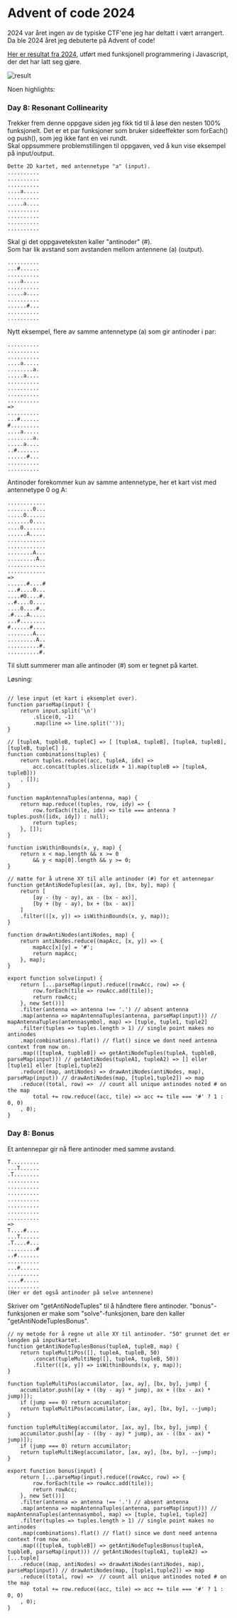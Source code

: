 # Advent of code 2024

2024 var året ingen av de typiske CTF'ene jeg har deltatt i vært arrangert. Da ble 2024 året jeg debuterte på Advent of code!

[Her er resultat fra 2024](https://github.com/BirkJohannessen/writeups/), utført med funksjonell programmering i Javascript, der det har latt seg gjøre. 

<img alt="result" src="https://github.com/BirkJohannessen/writeups/blob/master/adventofcode2024/img/front.png">

Noen highlights:

### Day 8: Resonant Collinearity

Trekker frem denne oppgave siden jeg fikk tid til å løse den nesten 100% funksjonelt. Det er et par funksjoner som bruker sideeffekter som forEach() og push(), som jeg ikke fant en vei rundt.\
Skal oppsummere problemstillingen til oppgaven, ved å kun vise eksempel på input/output.
```
Dette 2D kartet, med antennetype "a" (input).
..........
..........
..........
....a.....
..........
.....a....
..........
..........
..........
.......... 
```

Skal gi det oppgaveteksten kaller "antinoder" (#).\
Som har lik avstand som avstanden mellom antennene (a) (output).
```
..........
...#......
..........
....a.....
..........
.....a....
..........
......#...
..........
..........
```

Nytt eksempel, flere av samme antennetype (a) som gir antinoder i par:
```
..........
..........
..........
....a.....
........a.
.....a....
..........
..........
..........
..........
=>
..........
...#......
#.........
....a.....
........a.
.....a....
..#.......
......#...
..........
..........
```

Antinoder forekommer kun av samme antennetype, her et kart vist med antennetype 0 og A:
```
............
........0...
.....0......
.......0....
....0.......
......A.....
............
............
........A...
.........A..
............
............
=>
......#....#
...#....0...
....#0....#.
..#....0....
....0....#..
.#....A.....
...#........
#......#....
........A...
.........A..
..........#.
..........#.
```
Til slutt summerer man alle antinoder (#) som er tegnet på kartet.

Løsning:
```

// lese input (et kart i eksemplet over).
function parseMap(input) {
    return input.split('\n')
        .slice(0, -1)
        .map(line => line.split(''));
}

// [tupleA, tupbleB, tupleC] => [ [tupleA, tupleB], [tupleA, tupleB], [tupleB, tupleC] ].
function combinations(tuples) {
    return tuples.reduce((acc, tupleA, idx) => 
        acc.concat(tuples.slice(idx + 1).map(tupleB => [tupleA, tupleB]))
    , []);
}

function mapAntennaTuples(antenna, map) {
    return map.reduce((tuples, row, idy) => {
        row.forEach((tile, idx) => tile === antenna ? tuples.push([idx, idy]) : null);
        return tuples;
    }, []);
}

function isWithinBounds(x, y, map) {
    return x < map.length && x >= 0
        && y < map[0].length && y >= 0;
}

// matte for å utrene XY til alle antinoder (#) for et antennepar
function getAntiNodeTuples([ax, ay], [bx, by], map) {
    return [
        [ay - (by - ay), ax - (bx - ax)],
        [by + (by - ay), bx + (bx - ax)]
    ]
    .filter(([x, y]) => isWithinBounds(x, y, map));
}

function drawAntiNodes(antiNodes, map) {
    return antiNodes.reduce((mapAcc, [x, y]) => {
        mapAcc[x][y] = '#';
        return mapAcc;
    }, map);
}

export function solve(input) {
    return [...parseMap(input).reduce((rowAcc, row) => {
        row.forEach(tile => rowAcc.add(tile));
        return rowAcc;
    }, new Set())]
    .filter(antenna => antenna !== '.') // absent antenna
    .map(antenna => mapAntennaTuples(antenna, parseMap(input))) // mapAntennaTuples(antennasymbol, map) => [tuple, tuple1, tuple2]
    .filter(tuples => tuples.length > 1) // single point makes no antinodes 
    .map(combinations).flat() // flat() since we dont need antenna context from now on.
    .map(([tupleA, tupbleB]) => getAntiNodeTuples(tupleA, tupbleB, parseMap(input))) // getAntiNodes(tupleA1, tupleA2) => [] eller [tuple1] eller [tuple1,tuple2]
    .reduce((map, antiNodes) => drawAntiNodes(antiNodes, map), parseMap(input)) // drawAntiNodes(map, [tuple1,tuple2]) => map
    .reduce((total, row) =>  // count all unique antinodes noted # on the map
        total += row.reduce((acc, tile) => acc += tile === '#' ? 1 : 0, 0)
    , 0);
}
```

### Day 8: Bonus

Et antennepar gir nå flere antinoder med samme avstand. 

```
T.........
...T......
.T........
..........
..........
..........
..........
..........
..........
..........
=>
T....#....
...T......
.T....#...
.........#
..#.......
..........
...#......
..........
....#.....
..........
(Her er det også antinoder på selve antennene)
```

Skriver om "getAntiNodeTuples" til å håndtere flere antinoder. "bonus"-funksjonen er make som "solve"-funksjonen, bare den kaller "getAntiNodeTuplesBonus".
```
// ny metode for å regne ut alle XY til antinoder. "50" grunnet det er lengden på inputkartet.
function getAntiNodeTuplesBonus(tupleA, tupleB, map) {
    return tupleMultiPos([], tupleA, tupleB, 50)
        .concat(tupleMultiNeg([], tupleA, tupleB, 50))
        .filter(([x, y]) => isWithinBounds(x, y, map));
}

function tupleMultiPos(accumilator, [ax, ay], [bx, by], jump) {
    accumilator.push([ay + ((by - ay) * jump), ax + ((bx - ax) * jump)]);
    if (jump === 0) return accumilator;
    return tupleMultiPos(accumilator, [ax, ay], [bx, by], --jump);
}

function tupleMultiNeg(accumilator, [ax, ay], [bx, by], jump) {
    accumilator.push([ay - ((by - ay) * jump), ax - ((bx - ax) * jump)]);
    if (jump === 0) return accumilator;
    return tupleMultiNeg(accumilator, [ax, ay], [bx, by], --jump);
}

export function bonus(input) {
    return [...parseMap(input).reduce((rowAcc, row) => {
        row.forEach(tile => rowAcc.add(tile));
        return rowAcc;
    }, new Set())]
    .filter(antenna => antenna !== '.') // absent antenna
    .map(antenna => mapAntennaTuples(antenna, parseMap(input))) // mapAntennaTuples(antennasymbol, map) => [tuple, tuple1, tuple2]
    .filter(tuples => tuples.length > 1) // single point makes no antinodes 
    .map(combinations).flat() // flat() since we dont need antenna context from now on.
    .map(([tupleA, tupbleB]) => getAntiNodeTuplesBonus(tupleA, tupbleB, parseMap(input))) // getAntiNodes(tupleA1, tupleA2) => [...tuple]
    .reduce((map, antiNodes) => drawAntiNodes(antiNodes, map), parseMap(input)) // drawAntiNodes(map, [tuple1,tuple2]) => map
    .reduce((total, row) =>  // count all unique antinodes noted # on the map
        total += row.reduce((acc, tile) => acc += tile === '#' ? 1 : 0, 0)
    , 0);
}
```

